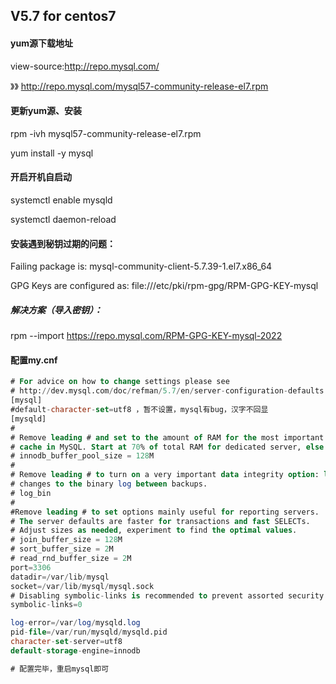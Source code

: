 ## V5.7  for  centos7

#### yum源下载地址

view-source:http://repo.mysql.com/

》》 http://repo.mysql.com/mysql57-community-release-el7.rpm



#### 更新yum源、安装

rpm -ivh mysql57-community-release-el7.rpm

yum install -y mysql



#### 开启开机自启动

systemctl enable mysqld

systemctl daemon-reload



#### 安装遇到秘钥过期的问题：

Failing package is: mysql-community-client-5.7.39-1.el7.x86_64

GPG Keys are configured as: file:///etc/pki/rpm-gpg/RPM-GPG-KEY-mysql

##### 解决方案（导入密钥）：

rpm --import https://repo.mysql.com/RPM-GPG-KEY-mysql-2022



#### 配置my.cnf  

```sql
# For advice on how to change settings please see
# http://dev.mysql.com/doc/refman/5.7/en/server-configuration-defaults.html
[mysql]
#default-character-set=utf8 ，暂不设置，mysql有bug，汉字不回显
[mysqld]
#
# Remove leading # and set to the amount of RAM for the most important data
# cache in MySQL. Start at 70% of total RAM for dedicated server, else 10%.
# innodb_buffer_pool_size = 128M
# 
# Remove leading # to turn on a very important data integrity option: logging
# changes to the binary log between backups.
# log_bin
# 
#Remove leading # to set options mainly useful for reporting servers.
# The server defaults are faster for transactions and fast SELECTs.
# Adjust sizes as needed, experiment to find the optimal values.
# join_buffer_size = 128M
# sort_buffer_size = 2M
# read_rnd_buffer_size = 2M
port=3306
datadir=/var/lib/mysql
socket=/var/lib/mysql/mysql.sock
# Disabling symbolic-links is recommended to prevent assorted security risks
symbolic-links=0

log-error=/var/log/mysqld.log
pid-file=/var/run/mysqld/mysqld.pid
character-set-server=utf8
default-storage-engine=innodb

# 配置完毕，重启mysql即可
```

